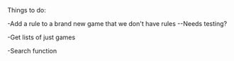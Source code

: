 Things to do:

-Add a rule to a brand new game that we don't have rules
--Needs testing?

-Get lists of just games

-Search function